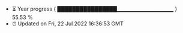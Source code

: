 - ⏳ Year progress { ████████████████▁▁▁▁▁▁▁▁▁▁▁▁▁▁ } 55.53 %
- ⏰ Updated on Fri, 22 Jul 2022 16:36:53 GMT

